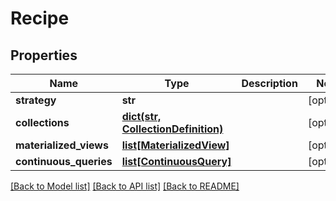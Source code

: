 # Recipe

## Properties
Name | Type | Description | Notes
------------ | ------------- | ------------- | -------------
**strategy** | **str** |  | [optional] 
**collections** | [**dict(str, CollectionDefinition)**](CollectionDefinition.md) |  | [optional] 
**materialized_views** | [**list[MaterializedView]**](MaterializedView.md) |  | [optional] 
**continuous_queries** | [**list[ContinuousQuery]**](ContinuousQuery.md) |  | [optional] 

[[Back to Model list]](../README.md#documentation-for-models) [[Back to API list]](../README.md#documentation-for-api-endpoints) [[Back to README]](../README.md)


